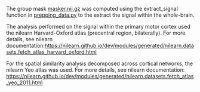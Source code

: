 The group mask [masker.nii.gz]() was computed using the extract_signal function in [prepping_data.py](https://github.com/me-pic/picard_feps_2022/blob/main/scripts/prepping_data.py) to the extract the signal within the whole-brain.

The analysis performed on the signal within the primary motor cortex used the nilearn Harvard-Oxford atlas (precentral region, bilaterally). For more details, see nilearn documentation:https://nilearn.github.io/dev/modules/generated/nilearn.datasets.fetch_atlas_harvard_oxford.html

For the spatial similarity analysis decomposed across cortical networks, the nilearn Yeo atlas was used. For more details, see nilearn documentation: https://nilearn.github.io/dev/modules/generated/nilearn.datasets.fetch_atlas_yeo_2011.html